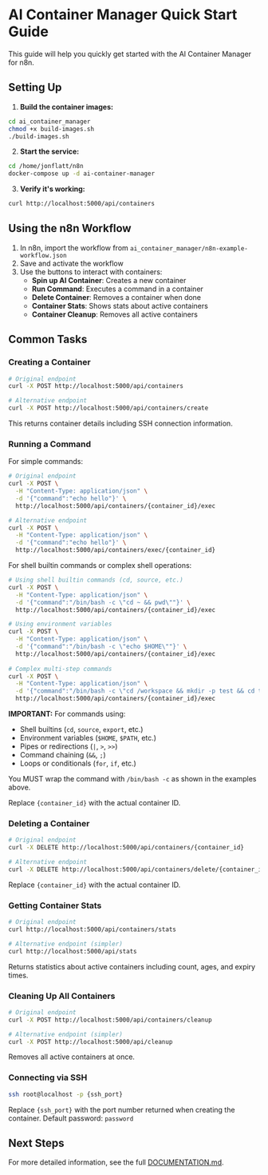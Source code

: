 # AI Container Manager Quick Start Guide

This guide will help you quickly get started with the AI Container Manager for n8n.

## Setting Up

1. **Build the container images:**

```bash
cd ai_container_manager
chmod +x build-images.sh
./build-images.sh
```

2. **Start the service:**

```bash
cd /home/jonflatt/n8n
docker-compose up -d ai-container-manager
```

3. **Verify it's working:**

```bash
curl http://localhost:5000/api/containers
```

## Using the n8n Workflow

1. In n8n, import the workflow from `ai_container_manager/n8n-example-workflow.json`
2. Save and activate the workflow
3. Use the buttons to interact with containers:
   - **Spin up AI Container**: Creates a new container
   - **Run Command**: Executes a command in a container
   - **Delete Container**: Removes a container when done
   - **Container Stats**: Shows stats about active containers
   - **Container Cleanup**: Removes all active containers

## Common Tasks

### Creating a Container

```bash
# Original endpoint
curl -X POST http://localhost:5000/api/containers

# Alternative endpoint
curl -X POST http://localhost:5000/api/containers/create
```

This returns container details including SSH connection information.

### Running a Command

For simple commands:

```bash
# Original endpoint
curl -X POST \
  -H "Content-Type: application/json" \
  -d '{"command":"echo hello"}' \
  http://localhost:5000/api/containers/{container_id}/exec

# Alternative endpoint
curl -X POST \
  -H "Content-Type: application/json" \
  -d '{"command":"echo hello"}' \
  http://localhost:5000/api/containers/exec/{container_id}
```

For shell builtin commands or complex shell operations:

```bash
# Using shell builtin commands (cd, source, etc.)
curl -X POST \
  -H "Content-Type: application/json" \
  -d '{"command":"/bin/bash -c \"cd ~ && pwd\""}' \
  http://localhost:5000/api/containers/{container_id}/exec

# Using environment variables
curl -X POST \
  -H "Content-Type: application/json" \
  -d '{"command":"/bin/bash -c \"echo $HOME\""}' \
  http://localhost:5000/api/containers/{container_id}/exec
  
# Complex multi-step commands
curl -X POST \
  -H "Content-Type: application/json" \
  -d '{"command":"/bin/bash -c \"cd /workspace && mkdir -p test && cd test && echo hello > file.txt && cat file.txt\""}' \
  http://localhost:5000/api/containers/{container_id}/exec
```

**IMPORTANT:** For commands using:
- Shell builtins (`cd`, `source`, `export`, etc.)
- Environment variables (`$HOME`, `$PATH`, etc.)
- Pipes or redirections (`|`, `>`, `>>`)
- Command chaining (`&&`, `;`)
- Loops or conditionals (`for`, `if`, etc.)

You MUST wrap the command with `/bin/bash -c` as shown in the examples above.

Replace `{container_id}` with the actual container ID.

### Deleting a Container

```bash
# Original endpoint
curl -X DELETE http://localhost:5000/api/containers/{container_id}

# Alternative endpoint
curl -X DELETE http://localhost:5000/api/containers/delete/{container_id}
```

Replace `{container_id}` with the actual container ID.

### Getting Container Stats

```bash
# Original endpoint
curl http://localhost:5000/api/containers/stats

# Alternative endpoint (simpler)
curl http://localhost:5000/api/stats
```

Returns statistics about active containers including count, ages, and expiry times.

### Cleaning Up All Containers

```bash
# Original endpoint
curl -X POST http://localhost:5000/api/containers/cleanup

# Alternative endpoint (simpler)
curl -X POST http://localhost:5000/api/cleanup
```

Removes all active containers at once.

### Connecting via SSH

```bash
ssh root@localhost -p {ssh_port}
```

Replace `{ssh_port}` with the port number returned when creating the container.
Default password: `password`

## Next Steps

For more detailed information, see the full [DOCUMENTATION.md](DOCUMENTATION.md).